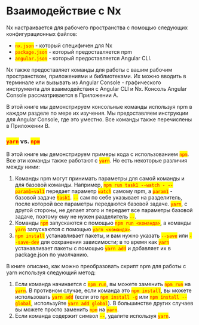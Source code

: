 # Взаимодействие с Nx

Nx настраивается для рабочего пространства с помощью следующих конфигурационных файлов:

* <mark style="color:red;">`nx.json`</mark> <mark style="color:red;"></mark><mark style="color:red;"></mark> - который специфичен для Nx
* <mark style="color:red;">`package.json`</mark> <mark style="color:red;"></mark><mark style="color:red;"></mark> - который предоставляется npm
* <mark style="color:red;">`angular.json`</mark> <mark style="color:red;"></mark><mark style="color:red;"></mark> - который предоставляется Angular CLI.&#x20;

Nx также предоставляет команды для работы с вашим рабочим пространством, приложениями и библиотеками. Их можно вводить в терминале или вызывать из Angular Console - графического инструмента для взаимодействия с Angular CLI и Nx. Консоль Angular Console рассматривается в Приложении A.

В этой книге мы демонстрируем консольные команды используя npm в каждом разделе по мере их изучения. Мы предоставляем инструкции для Angular Console, где это уместно. Все команды также перечислены в Приложении B.

### &#x20; <mark style="color:red;">`yarn`</mark> vs. <mark style="color:red;">`npm`</mark>&#x20;

В этой книге мы демонстрируем примеры кода с использованием <mark style="color:red;">`npm`</mark>. Все эти команды также работают с <mark style="color:red;">`yarn`</mark>. Но есть некоторые различия между ними:

1. Команды npm могут принимать параметры для самой команды и для базовой команды. Например, <mark style="color:red;">`npm run task1 --watch - --param1=val1`</mark> <mark style="color:red;"></mark><mark style="color:red;"></mark> передает параметр <mark style="color:red;">`watch`</mark> самому npm, а <mark style="color:red;">`param1`</mark> - базовой задаче <mark style="color:red;">`task1`</mark>.  <mark style="color:red;">`--`</mark> сам по себе указывает на разделитель, после которой все параметры передаются базовой задаче. <mark style="color:red;">`yarn`</mark>, с другой стороны, не делает этого и передает все параметры базовой задаче, поэтому ему не нужен разделитель <mark style="color:red;">`--`</mark>.
2. Команды <mark style="color:red;">`npm`</mark> запускаются с помощью <mark style="color:red;">`npm run <команда>`</mark>, а команды <mark style="color:red;">`yarn`</mark> запускаются с помощью <mark style="color:red;">`yarn <команда>`</mark>.
3. <mark style="color:red;">`npm install`</mark> устанавливает пакеты, и вам нужно указать <mark style="color:red;">`--save`</mark> или <mark style="color:red;">`--save-dev`</mark> для сохранения зависимости; в то время как <mark style="color:red;">`yarn`</mark> устанавливает пакеты с помощью <mark style="color:red;">`yarn add`</mark> и добавляет их в package.json по умолчанию.

В книге описано, как можно преобразовать скрипт npm для работы с yarn используя следующий метод:

1. Если команда начинается с <mark style="color:red;">`npm run`</mark>, вы можете заменить <mark style="color:red;">`npm run`</mark> на <mark style="color:red;">`yarn`</mark>. В противном случае, если команда это <mark style="color:red;">`npm install`</mark>, вы можете использовать <mark style="color:red;">`yarn add`</mark> (если это <mark style="color:red;">`npm install -g`</mark> или <mark style="color:red;">`npm install --global`</mark>, используйте <mark style="color:red;">`yarn add global`</mark>). В большинстве других случаев вы можете просто заменить <mark style="color:red;">`npm`</mark> на <mark style="color:red;">`yarn`</mark>.
2. Если команда содержит символ <mark style="color:red;">`--`</mark>, удалите используя <mark style="color:red;">`yarn`</mark>.
